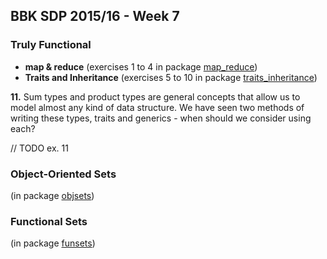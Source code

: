## BBK SDP 2015/16 - Week 7

### Truly Functional

+ **map & reduce**
(exercises 1 to 4 in package [map_reduce][1])
+ **Traits and Inheritance**
(exercises 5 to 10 in package [traits_inheritance][2])

**11.** Sum types and product types are general concepts
that allow us to model almost any kind of data structure.
We have seen two methods of writing these types, traits
and generics - when should we consider using each?

// TODO ex. 11

### Object-Oriented Sets

(in package [objsets][3])

### Functional Sets

(in package [funsets][4])

[1]:https://github.com/f-bartholomews/SDP/tree/master/exercises/week_07/src/map_reduce
[2]:https://github.com/f-bartholomews/SDP/tree/master/exercises/week_07/src/traits_inheritance
[3]:https://github.com/bartholomews/SDP/tree/master/exercises/week_07/src/objsets
[4]:https://github.com/bartholomews/SDP/tree/master/exercises/week_07/src/funsets 